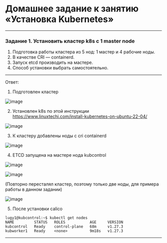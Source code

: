 # Домашнее задание к занятию «Установка Kubernetes»

-----

### Задание 1. Установить кластер k8s с 1 master node

1. Подготовка работы кластера из 5 нод: 1 мастер и 4 рабочие ноды.
2. В качестве CRI — containerd.
3. Запуск etcd производить на мастере.
4. Способ установки выбрать самостоятельно.

-----
Ответ:

1. Подготовлен кластер

![image](https://github.com/LugovskoyPavel/devops-netology-2022/assets/104651372/c0d6ff9a-6828-4823-9a11-e9553658bc67)

2. Установлен k8s по этой инструкции https://www.linuxtechi.com/install-kubernetes-on-ubuntu-22-04/

![image](https://github.com/LugovskoyPavel/devops-netology-2022/assets/104651372/338f0146-fe04-4470-b743-fdade1313ede)

3. К кластеру добавлены ноды c cri containerd

![image](https://github.com/LugovskoyPavel/devops-netology-2022/assets/104651372/39ce3ca6-6ddc-4f1a-830a-fd104c36ff9e)


4. ETCD запущена на мастере нода kubcontrol

![image](https://github.com/LugovskoyPavel/devops-netology-2022/assets/104651372/e87b36d1-8728-491d-9a06-31db7503a179)

![image](https://github.com/LugovskoyPavel/devops-netology-2022/assets/104651372/cec62aee-0bc7-4f95-a947-8401f5a902ee)

(Повторно пересталял кластер, поэтому только две ноды, для примера работы в данном задании)

![image](https://github.com/LugovskoyPavel/devops-netology-2022/assets/104651372/1de29737-033c-4e2c-b3d6-65381af4d816)

5. После установки calico

```
lugy1@kubcontrol:~$ kubectl get nodes
NAME         STATUS   ROLES           AGE     VERSION
kubcontrol   Ready    control-plane   68m     v1.27.3
kubworker1   Ready    <none>          9m18s   v1.27.3
```

-----
